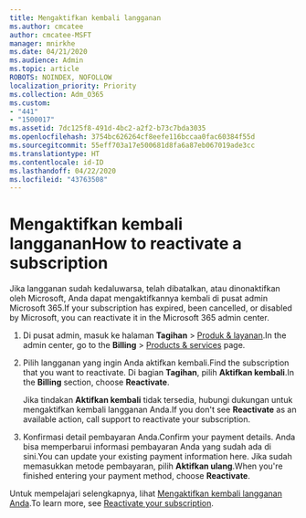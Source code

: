 ```yaml
---
title: Mengaktifkan kembali langganan
ms.author: cmcatee
author: cmcatee-MSFT
manager: mnirkhe
ms.date: 04/21/2020
ms.audience: Admin
ms.topic: article
ROBOTS: NOINDEX, NOFOLLOW
localization_priority: Priority
ms.collection: Adm_O365
ms.custom:
- "441"
- "1500017"
ms.assetid: 7dc125f8-491d-4bc2-a2f2-b73c7bda3035
ms.openlocfilehash: 3754bc626264cf8eefe116bccaa0fac60384f55d
ms.sourcegitcommit: 55eff703a17e500681d8fa6a87eb067019ade3cc
ms.translationtype: HT
ms.contentlocale: id-ID
ms.lasthandoff: 04/22/2020
ms.locfileid: "43763508"
---
```

# <a name="how-to-reactivate-a-subscription"></a><span data-ttu-id="abf8f-102">Mengaktifkan kembali langganan</span><span class="sxs-lookup"><span data-stu-id="abf8f-102">How to reactivate a subscription</span></span>

<span data-ttu-id="abf8f-103">Jika langganan sudah kedaluwarsa, telah dibatalkan, atau dinonaktifkan oleh Microsoft, Anda dapat mengaktifkannya kembali di pusat admin Microsoft 365.</span><span class="sxs-lookup"><span data-stu-id="abf8f-103">If your subscription has expired, been cancelled, or disabled by Microsoft, you can reactivate it in the Microsoft 365 admin center.</span></span>
  
1. <span data-ttu-id="abf8f-104">Di pusat admin, masuk ke halaman **Tagihan** \> [Produk & layanan](https://go.microsoft.com/fwlink/p/?linkid=842054).</span><span class="sxs-lookup"><span data-stu-id="abf8f-104">In the admin center, go to the **Billing** \> [Products & services](https://go.microsoft.com/fwlink/p/?linkid=842054) page.</span></span>

2. <span data-ttu-id="abf8f-105">Pilih langganan yang ingin Anda aktifkan kembali.</span><span class="sxs-lookup"><span data-stu-id="abf8f-105">Find the subscription that you want to reactivate.</span></span> <span data-ttu-id="abf8f-106">Di bagian **Tagihan**, pilih **Aktifkan kembali**.</span><span class="sxs-lookup"><span data-stu-id="abf8f-106">In the **Billing** section, choose **Reactivate**.</span></span>

    <span data-ttu-id="abf8f-107">Jika tindakan **Aktifkan kembali** tidak tersedia, hubungi dukungan untuk mengaktifkan kembali langganan Anda.</span><span class="sxs-lookup"><span data-stu-id="abf8f-107">If you don't see **Reactivate** as an available action, call support to reactivate your subscription.</span></span>

3. <span data-ttu-id="abf8f-108">Konfirmasi detail pembayaran Anda.</span><span class="sxs-lookup"><span data-stu-id="abf8f-108">Confirm your payment details.</span></span> <span data-ttu-id="abf8f-109">Anda bisa memperbarui informasi pembayaran Anda yang sudah ada di sini.</span><span class="sxs-lookup"><span data-stu-id="abf8f-109">You can update your existing payment information here.</span></span> <span data-ttu-id="abf8f-110">Jika sudah memasukkan metode pembayaran, pilih **Aktifkan ulang**.</span><span class="sxs-lookup"><span data-stu-id="abf8f-110">When you're finished entering your payment method, choose **Reactivate**.</span></span>

<span data-ttu-id="abf8f-111">Untuk mempelajari selengkapnya, lihat [Mengaktifkan kembali langganan Anda](https://docs.microsoft.com/office365/admin/subscriptions-and-billing/reactivate-your-subscription).</span><span class="sxs-lookup"><span data-stu-id="abf8f-111">To learn more, see [Reactivate your subscription](https://docs.microsoft.com/office365/admin/subscriptions-and-billing/reactivate-your-subscription).</span></span>